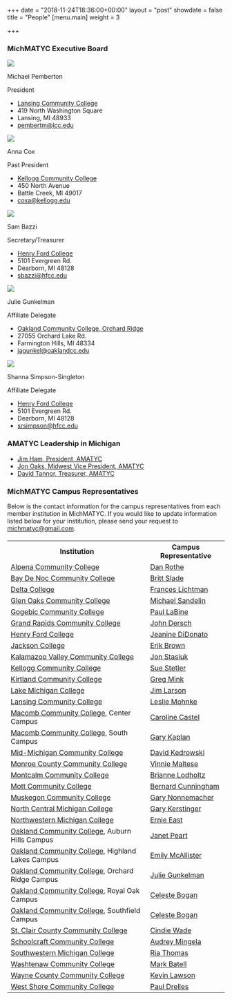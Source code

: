 +++
date = "2018-11-24T18:36:00+00:00"
layout = "post"
showdate = false
title = "People"
[menu.main]
weight = 3

+++

### MichMATYC Executive Board

<div class=leadership-wrap>
<div class=leadership-card>
<div class=leadership-card-head><img class=leadership src=/uploads/pemberton.jpg> 
<div class=flex-wrap>   
<p class=name>Michael Pemberton<p
class=title>President
</div>
</div>
<div class=contact-wrap>
<ul class=fa-ul>
<li><i class="fa-li fa fas fa-home"></i><a href="http://www.lcc.edu/" target=_blank> Lansing Community College</a>
<li><i class="fa-li fa-address-card far"></i>419 North Washington Square<li><i class="fa-li fa-address-card far"></i>Lansing, MI  48933
<li><i class="fa-li fa fas fa-envelope"></i><a href="mailto:pembertm@lcc.edu?Subject=MichMATYC">pembertm@lcc.edu</a>
</ul>
</div>
</div>
  
<div class=leadership-card>
<div class=leadership-card-head><img class=leadership src=/uploads/placeholder.png> 
<div class=flex-wrap>
<p class=name>Anna Cox<p
class=title>Past President
</div>
</div>
<div class=contact-wrap>
<ul class=fa-ul>
<li><i class="fa-li fa fas fa-home"></i><a href="http://www.kellogg.edu/" target=_blank> Kellogg Community College</a>
<li><i class="fa-li fa-address-card far"></i>450 North Avenue<li><i class="fa-li fa-address-card far"></i>Battle Creek, MI  49017<li><i class="fa-li fa fas fa-envelope"></i><a href="mailto:coxa@kellogg.edu?Subject=MichMATYC">coxa@kellogg.edu</a>
</ul>
</div>
</div>

<div class=leadership-card>
<div class=leadership-card-head><img class=leadership src=/uploads/placeholder.png> 
<div class=flex-wrap>
<p class=name>Sam Bazzi<p
class=title>Secretary/Treasurer
</div>
</div>
<div class=contact-wrap>
<ul class=fa-ul>
<li><i class="fa-li fa fas fa-home"></i><a href="https://www.hfcc.edu/" target=_blank> Henry Ford College</a>
<li><i class="fa-li fa-address-card far"></i>5101 Evergreen Rd.<li><i class="fa-li fa-address-card far"></i>Dearborn, MI  48128
<li><i class="fa-li fa fas fa-envelope"></i><a href="mailto:sbazzi@hfcc.edu?Subject=MichMATYC">sbazzi@hfcc.edu</a>
</ul>
</div>
</div>

<div class=leadership-card>
<div class=leadership-card-head><img class=leadership src=/uploads/gunkelman.jpg> 
<div class=flex-wrap>
<p class=name>Julie Gunkelman<p
class=title>Affiliate Delegate
</div>
</div>
<div class=contact-wrap>
<ul class=fa-ul>
<li><i class="fa-li fa fas fa-home"></i><a href= "https://www.oaklandcc.edu/" target=_blank> Oakland Community College, Orchard Ridge</a>
<li><i class="fa-li fa-address-card far"></i>27055 Orchard Lake Rd.<li><i class="fa-li fa-address-card far"></i>Farmington Hills, MI  48334<li>
<i class="fa-li fa fas fa-envelope"></i><a href="mailto:jagunkel@oaklandcc.edu?Subject=MichMATYC">jagunkel@oaklandcc.edu</a>
</ul>
</div>
</div>

<div class=leadership-card>
<div class=leadership-card-head><img class=leadership src=/uploads/simpsonsingleton.jpg> 
<div class=flex-wrap>
<p class=name>Shanna Simpson-Singleton<p
class=title>Affiliate Delegate
</div>
</div>
<div class=contact-wrap>
<ul class=fa-ul>
<li><i class="fa-li fa fas fa-home"></i><a href="https://www.hfcc.edu/" target=_blank> Henry Ford College</a>
<li><i class="fa-li fa-address-card far"></i>5101 Evergreen Rd.<li><i class="fa-li fa-address-card far"></i>Dearborn, MI  48128
<li><i class="fa-li fa fas fa-envelope"></i><a href="mailto:srsimpson@hfcc.edu?Subject=MichMATYC">srsimpson@hfcc.edu</a>
</ul>
</div>
</div>
</div>

### AMATYC Leadership in Michigan

* [Jim Ham, President, AMATYC](mailto:jaham1729@gmail.com)
* [Jon Oaks, Midwest Vice President, AMATYC](mailto:jonnyoaks@gmail.com)
* [David Tannor, Treasurer, AMATYC](mailto:davetannor@gmail.com)


### MichMATYC Campus Representatives

Below is the contact information for the campus representatives from each member institution in MichMATYC. If you would like to update information listed below for your institution, please send your request to [michmatyc@gmail.com](mailto:michmatyc@gmail.com).


<table class="tg" style="margin-top: 20px;">
<tr>
<th class="tg-c3ow"><b>Institution</b></th>
<th class="tg-c3ow"><b>Campus Representative</b></th>

</tr>

<tr>
<td class="tg-c3ow">
<a href="http://www.alpenacc.edu/">Alpena Community College</a>

</td>

<td class="tg-c3ow"><a href=" mailto:rothed@alpenacc.edu">Dan Rothe</a>
</td></tr>

<tr>
<td class="tg-c3ow"><a href="http://www.baycollege.edu/">Bay De Noc Community College</a>
</td>

<td class="tg-c3ow"><a href="mailto:sladeb@baycollege.edu">Britt Slade</a>
</td></tr>

<tr>
<td class="tg-c3ow"><a href="http://www.delta.edu/">Delta College</a>
</td>

<td class="tg-c3ow"><a href="mailto:franceslichtman@delta.edu">Frances Lichtman</a>
</td></tr>

<tr>
<td class="tg-c3ow"><a href="http://www.glenoaks.cc.mi.us/">Glen Oaks Community College</a>
</td>

<td class="tg-c3ow"><a href="mailto:msandelin@glenoaks.edu">Michael Sandelin</a>
</td></tr>

<tr>
<td class="tg-c3ow"><a href="http://www.gogebic.cc.mi.us/">Gogebic Community College</a>
</td>

<td class="tg-c3ow"><a href="mailto:PaulL@gogebic.edu">Paul LaBine</a>
</td></tr>

<tr>
<td class="tg-c3ow"><a href="http://www.grcc.edu/">Grand Rapids Community College</a>
</td>

<td class="tg-c3ow"><a href="mailto:jdersch@grcc.edu">John Dersch</a>
</td></tr>

<tr>
<td class="tg-c3ow"><a href="http://www.henryford.cc.mi.us/">Henry Ford College</a>
</td>

<td class="tg-c3ow"><a href="mailto:jdidonato@hfcc.edu">Jeanine DiDonato</a>
</td></tr>

<tr>
<td class="tg-c3ow"><a href="http://www.jccmi.edu/">Jackson College</a>
</td>

<td class="tg-c3ow"><a href="mailto:BrownErik@jccmi.edu">Erik Brown</a>
</td></tr>

<tr>
<td class="tg-c3ow"><a href="http://www.kvcc.edu/">Kalamazoo Valley Community College</a>
</td>

<td class="tg-c3ow"><a href="mailto:jstasiuk@kvcc.edu">Jon Stasiuk</a>
</td></tr>

<tr>
<td class="tg-c3ow"><a href="http://www.kellogg.edu/">Kellogg Community College</a>
</td>

<td class="tg-c3ow"><a href="mailto:stetlers@kellogg.edu">Sue Stetler</a>
</td></tr>

<tr>
<td class="tg-c3ow"><a href="http://www.kirtland.edu/">Kirtland Community College</a>
</td>

<td class="tg-c3ow"><a href="mailto:greg.mink@kirtland.edu">Greg Mink</a>
</td></tr>

<tr>
<td class="tg-c3ow"><a href="http://www.lakemichigancollege.edu/">Lake Michigan College</a>
</td>

<td class="tg-c3ow"><a href="mailto:larson@lakemichigancollege.edu">Jim Larson</a>
</td></tr>

<tr>
<td class="tg-c3ow"><a href="http://www.lcc.edu/">Lansing Community College</a>
</td>

<td class="tg-c3ow"><a href="mailto:mohnkel@lcc.edu">Leslie Mohnke</a>
</td></tr>

<tr>
<td class="tg-c3ow"><a href="http://www.macomb.edu/">Macomb Community College</a>, Center Campus
</td>

<td class="tg-c3ow"><a href="mailto:castelc@macomb.edu">Caroline Castel</a>
</td></tr>

<tr>
<td class="tg-c3ow"><a href="http://www.macomb.edu/">Macomb Community College</a>, South Campus
</td>

<td class="tg-c3ow"><a href="mailto:kaplang@macomb.edu">Gary Kaplan</a>
</td></tr>

<tr>
<td class="tg-c3ow"><a href="http://www.midmich.cc.mi.us/">Mid-Michigan Community College</a>
</td>

<td class="tg-c3ow"><a href="mailto:dkedrows@midmich.edu">David Kedrowski</a>
</td></tr>

<tr>
<td class="tg-c3ow"><a href="http://www.monroeccc.edu/">Monroe County Community College</a>
</td>

<td class="tg-c3ow"><a href="mailto:vmaltese@monroeccc.edu">Vinnie Maltese</a>
</td></tr>

<tr>
<td class="tg-c3ow"><a href="http://www.montcalm.edu/">Montcalm Community College</a>
</td>

<td class="tg-c3ow"><a href="mailto:briannel@montcalm.edu">Brianne Lodholtz</a>
</td></tr>

<tr>
<td class="tg-c3ow"><a href="http://www.mcc.edu/">Mott Community College</a>
</td>

<td class="tg-c3ow"><a href="mailto:bernard.cunninghamp@mcc.edu">Bernard Cunningham</a>
</td></tr>

<tr>
<td class="tg-c3ow"><a href="http://www.muskegon.cc.mi.us/">Muskegon Community College</a>
</td>

<td class="tg-c3ow"><a href="mailto:Gary.Nonnemacher@muskegoncc.edu">Gary Nonnemacher</a>
</td></tr>

<tr>
<td class="tg-c3ow"><a href="http://www.ncmc.cc.mi.us/">North Central Michigan College</a>
</td>

<td class="tg-c3ow"><a href="mailto:gkersting@ncmich.edu">Gary Kerstinger</a>
</td></tr>

<tr>
<td class="tg-c3ow"><a href="http://www.nmc.edu/">Northwestern Michigan College</a>
</td>

<td class="tg-c3ow"><a href="mailto:eeast@nmc.edu">Ernie East</a>
</td></tr>

<tr>
<td class="tg-c3ow"><a href="http://www.oaklandcc.edu/">Oakland Community College</a>, Auburn Hills Campus
</td>

<td class="tg-c3ow"><a href="mailto:jepeart@oaklandcc.edu">Janet Peart</a>
</td></tr>

<tr>
<td class="tg-c3ow"><a href="http://www.oaklandcc.edu/">Oakland Community College</a>, Highland Lakes Campus
</td>

<td class="tg-c3ow"><a href="mailto:ehmcalli@oaklandcc.edu">Emily McAllister</a>
</td></tr>

<tr>
<td class="tg-c3ow"><a href="http://www.oaklandcc.edu/">Oakland Community College</a>, Orchard Ridge Campus
</td>

<td class="tg-c3ow"><a href="mailto:jagunkel@oaklandcc.edu">Julie Gunkelman</a>
</td></tr>

<tr>
<td class="tg-c3ow"><a href="http://www.oaklandcc.edu/">Oakland Community College</a>, Royal Oak Campus
</td>

<td class="tg-c3ow"><a href="mailto:clbogan@oaklandcc.edu">Celeste Bogan</a>
</td></tr>

<tr>
<td class="tg-c3ow"><a href="http://www.oaklandcc.edu/">Oakland Community College</a>, Southfield Campus
</td>

<td class="tg-c3ow"><a href="mailto:clbogan@oaklandcc.edu">Celeste Bogan</a>
</td></tr>

<tr>
<td class="tg-c3ow"><a href="http://www.sc4.edu/">St. Clair County Community College</a>
</td>

<td class="tg-c3ow"><a href="mailto:cwade@stclair.cc.mi.us">Cindie Wade</a></td></tr>

<tr>
<td class="tg-c3ow"><a href="http://www.schoolcraft.edu/">Schoolcraft Community College</a>
</td>

<td class="tg-c3ow"><a href="mailto:amingela@schoolcraft.edu">Audrey Mingela</a>
</td></tr>

<tr>
<td class="tg-c3ow"><a href="http://www.swmich.edu/">Southwestern Michigan College</a>
</td>

<td class="tg-c3ow"><a href="mailto:rthomas@swmich.edu">Ria Thomas</a>
</td></tr>

<tr>
<td class="tg-c3ow"><a href="http://www.washtenaw.cc.mi.us/">Washtenaw Community College</a>
</td>

<td class="tg-c3ow"><a href="mailto:mfbatell@wccnet.org">Mark Batell</a>
</td></tr>

<tr>
<td class="tg-c3ow"><a href="http://www.wcccd.edu/">Wayne County Community College</a>
</td>

<td class="tg-c3ow"><a href="mailto:klawson1@wcccd.edu">Kevin Lawson</a>
</td></tr>

<tr>
<td class="tg-c3ow"><a href="http://www.westshore.edu/">West Shore Community College</a>
</td>

<td class="tg-c3ow"><a href="mailto:pgdrelles@westshore.edu">Paul Drelles</a>
</td></tr>
</table>